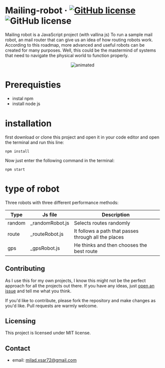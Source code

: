 # Mailing-robot &middot; [![GitHub license](https://img.shields.io/badge/license-MIT-blue.svg)](https://github.com/Miladxsar23/Mailing-robot/blob/master/LICENSE) ![GitHub license](https://img.shields.io/static/v1?label=Vallina&message=JS&color=yellow)
Mailing robot is a JavaScript project (with vallina js) To run a sample mail robot,  an mail router that can give us an idea of how routing robots work. According to this roadmap, more advanced and useful robots can be created for many purposes.
Well, this could be the mastermind of systems that need to navigate the physical world to function properly.


<p align="center">
  <img src="https://user-images.githubusercontent.com/53997528/146654335-0f3acffd-e9be-40b5-9897-fd0b7270f591.gif" alt="animated" />
</p>


# Prerequisties
* instal npm
* install node js

# installation
 first download or clone this project and open it in your code editor and open the terminal and run this line:
 ```shell
npm install
```
Now just enter the following command in the terminal:
 ```shell
npm start
```

# type of robot
Three robots with three different performance methods: 

Type | Js file | Description 
--- | --- | --- | 
random | _randomRobot.js | Selects routes randomly | 
route | _routeRobot.js | It follows a path that passes through all the places | 
gps | _gpsRobot.js | He thinks and then chooses the best route | 

## Contributing
As I use this for my own projects, I know this might not be the perfect approach
for all the projects out there. If you have any ideas, just
[open an issue](https://github.com/Miladxsar23/Mailing-robot/issues/new) and tell me what you think.

If you'd like to contribute, please fork the repository and make changes as
you'd like. Pull requests are warmly welcome.

## Licensing
This project is licensed under MIT license.

## Contact
* email: milad.xsar72@gmail.com
